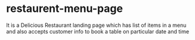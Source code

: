 # restaurent-menu-page
It is a Delicious Restaurant landing page which has list of items in a menu and also accepts customer info to book a table on particular date and time
